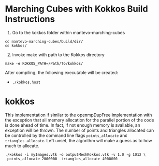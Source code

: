 # Marching Cubes with Kokkos Build Instructions #

1. Go to the kokkos folder within mantevo-marching-cubes

```
cd mantevo-marching-cubes/build/dir/
cd kokkos/
```

2. Invoke make with path to the Kokkos directory

```
make -e KOKKOS_PATH=/Path/To/kokkos/
```

After compiling, the following executable will be created:
* `./kokkos.host`

# kokkos #

This implementation if similar to the openmpDupFree implementation with
the exception that all memory allocation for the parallel portion of the
code is done ahead of time. In fact, if not enough memory is available,
an exception will be thrown. The number of points and triangles allocated
can be controlled by the command line flags `points_allocate` and
`triangles_allocate`. Left unset, the algorithm will make a guess as to
how much to allocate.

```
./kokkos -i myImages.vtk -o outputMeshKokkos.vtk -v 1.0 -g 1012 \
-points_allocate 2000000 -triangles_allocate 4000000
```
